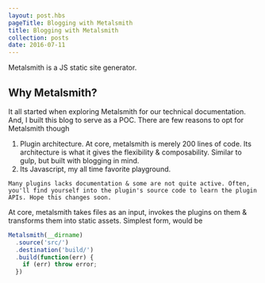 ```yaml
---
layout: post.hbs
pageTitle: Blogging with Metalsmith
title: Blogging with Metalsmith
collection: posts
date: 2016-07-11
---
```


Metalsmith is a JS static site generator.

## Why Metalsmith?

It all started when exploring Metalsmith for our technical documentation. And, I built this blog to serve as a POC. There are few reasons to opt for Metalsmith though

1. Plugin architecture. At core, metalsmith is merely 200 lines of code. Its architecture is what it gives the flexibility & composability. Similar to gulp, but built with blogging in mind.
2. Its Javascript, my all time favorite playground.

```callout-warning
Many plugins lacks documentation & some are not quite active. Often, you'll find yourself into the plugin's source code to learn the plugin APIs. Hope this changes soon.
```

At core, metalsmith takes files as an input, invokes the plugins on them & transforms them into static assets. Simplest form, would be

```js
Metalsmith(__dirname)
  .source('src/')
  .destination('build/')
  .build(function(err) {
    if (err) throw error;    
  })
```
